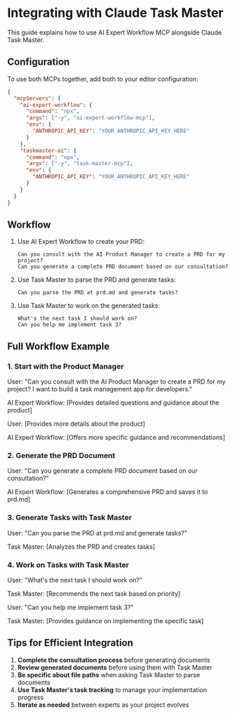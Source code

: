 # Integrating with Claude Task Master

This guide explains how to use AI Expert Workflow MCP alongside Claude Task Master.

## Configuration

To use both MCPs together, add both to your editor configuration:

```json
{
  "mcpServers": {
    "ai-expert-workflow": {
      "command": "npx",
      "args": ["-y", "ai-expert-workflow-mcp"],
      "env": {
        "ANTHROPIC_API_KEY": "YOUR_ANTHROPIC_API_KEY_HERE"
      }
    },
    "taskmaster-ai": {
      "command": "npx",
      "args": ["-y", "task-master-mcp"],
      "env": {
        "ANTHROPIC_API_KEY": "YOUR_ANTHROPIC_API_KEY_HERE"
      }
    }
  }
}
```

## Workflow

1. Use AI Expert Workflow to create your PRD:
   ```
   Can you consult with the AI Product Manager to create a PRD for my project?
   Can you generate a complete PRD document based on our consultation?
   ```

2. Use Task Master to parse the PRD and generate tasks:
   ```
   Can you parse the PRD at prd.md and generate tasks?
   ```

3. Use Task Master to work on the generated tasks:
   ```
   What's the next task I should work on?
   Can you help me implement task 3?
   ```

## Full Workflow Example

### 1. Start with the Product Manager

User: "Can you consult with the AI Product Manager to create a PRD for my project? I want to build a task management app for developers."

AI Expert Workflow: [Provides detailed questions and guidance about the product]

User: [Provides more details about the product]

AI Expert Workflow: [Offers more specific guidance and recommendations]

### 2. Generate the PRD Document

User: "Can you generate a complete PRD document based on our consultation?"

AI Expert Workflow: [Generates a comprehensive PRD and saves it to prd.md]

### 3. Generate Tasks with Task Master

User: "Can you parse the PRD at prd.md and generate tasks?"

Task Master: [Analyzes the PRD and creates tasks]

### 4. Work on Tasks with Task Master

User: "What's the next task I should work on?"

Task Master: [Recommends the next task based on priority]

User: "Can you help me implement task 3?"

Task Master: [Provides guidance on implementing the specific task]

## Tips for Efficient Integration

1. **Complete the consultation process** before generating documents
2. **Review generated documents** before using them with Task Master
3. **Be specific about file paths** when asking Task Master to parse documents
4. **Use Task Master's task tracking** to manage your implementation progress
5. **Iterate as needed** between experts as your project evolves 